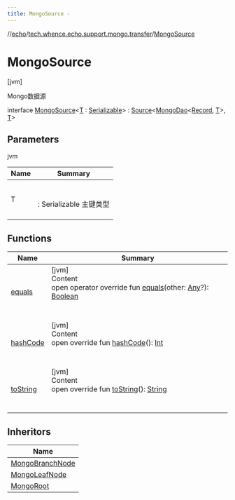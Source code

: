 ```yaml
---
title: MongoSource -
---
```

//[echo](../../index.md)/[tech.whence.echo.support.mongo.transfer](../index.md)/[MongoSource](index.md)



# MongoSource  
 [jvm] 

Mongo数据源

interface [MongoSource](index.md)<[T](index.md) : [Serializable](https://docs.oracle.com/javase/8/docs/api/java/io/Serializable.html)> : [Source](../../tech.whence.echo.dal.transfer.source/-source/index.md)<[MongoDao](../../tech.whence.echo.support.mongo/-mongo-dao/index.md)<[Record](../../tech.whence.echo.dal.entity/-record/index.md), [T](index.md)>, [T](index.md)>    


## Parameters  
  
jvm  
  
|  Name|  Summary| 
|---|---|
| T| <br><br>: Serializable 主键类型<br><br>
  


## Functions  
  
|  Name|  Summary| 
|---|---|
| [equals](../../tech.whence.echo.webclient.response.exception/-response-unrecognized-exception/index.md#kotlin/Any/equals/#kotlin.Any?/PointingToDeclaration/)| [jvm]  <br>Content  <br>open operator override fun [equals](../../tech.whence.echo.webclient.response.exception/-response-unrecognized-exception/index.md#kotlin/Any/equals/#kotlin.Any?/PointingToDeclaration/)(other: [Any](https://kotlinlang.org/api/latest/jvm/stdlib/kotlin/-any/index.html)?): [Boolean](https://kotlinlang.org/api/latest/jvm/stdlib/kotlin/-boolean/index.html)  <br><br><br>
| [hashCode](../../tech.whence.echo.webclient.response.exception/-response-unrecognized-exception/index.md#kotlin/Any/hashCode/#/PointingToDeclaration/)| [jvm]  <br>Content  <br>open override fun [hashCode](../../tech.whence.echo.webclient.response.exception/-response-unrecognized-exception/index.md#kotlin/Any/hashCode/#/PointingToDeclaration/)(): [Int](https://kotlinlang.org/api/latest/jvm/stdlib/kotlin/-int/index.html)  <br><br><br>
| [toString](../../tech.whence.echo.webclient.response.exception/-response-unrecognized-exception/index.md#kotlin/Any/toString/#/PointingToDeclaration/)| [jvm]  <br>Content  <br>open override fun [toString](../../tech.whence.echo.webclient.response.exception/-response-unrecognized-exception/index.md#kotlin/Any/toString/#/PointingToDeclaration/)(): [String](https://kotlinlang.org/api/latest/jvm/stdlib/kotlin/-string/index.html)  <br><br><br>


## Inheritors  
  
|  Name| 
|---|
| [MongoBranchNode](../-mongo-branch-node/index.md)
| [MongoLeafNode](../-mongo-leaf-node/index.md)
| [MongoRoot](../-mongo-root/index.md)

